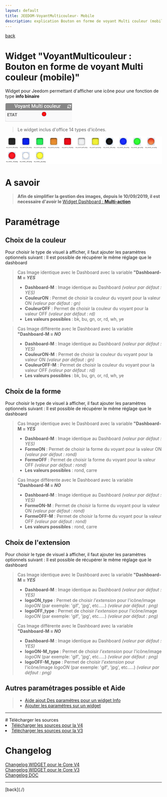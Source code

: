 ```yaml
---
layout: default
title: JEEDOM-VoyantMulticouleur- Mobile
description: explication Bouton en forme de voyant Multi couleur (mobile)
---
```

[back](./)
# Widget "VoyantMulticouleur : Bouton en forme de voyant Multi couleur (mobile)"

Widget pour Jeedom permettant d'afficher une icône pour une fonction de type <b>info binaire</b>
<p><img src="../img/exemple/m/voyant_multicouleur.png" alt="Resultat" /></p>
<blockquote>
Le widget inclus d'office 14 types d'icônes.
</blockquote>

<p><img src="../img/VISUEL_JEEDOM_Voyant.png" alt="Visuels" /></p>

# A savoir

> <b>Afin de simplifier la gestion des images, depuis le 10/09/2019, il est necessaire d'avoir le </b><a href="WIDGET_d_Multi_action_Defaut">Widget Dashboard : <b>Multi-action</b></a>


# Paramétrage
## Choix de la couleur
Pour choisir le type de visuel à afficher, il faut ajouter les paramètres optionnels suivant :
Il est possible de récupérer le même réglage que le dashboard
<blockquote>
    Cas Image identique avec le Dashboard avec la variable <b>"Dashboard-M = <i>YES</i></b>
        <ul>
            <li><b>Dashboard-M</b> : Image identique au Dashboard <i> (valeur par défaut : YES)</i></li>
            <li><b>CouleurON</b> : Permet de choisir la couleur du voyant pour la valeur ON <i>(valeur par défaut : gn)</i></li>
            <li><b>CouleurOFF</b> : Permet de choisir la couleur du voyant pour la valeur OFF <i>(valeur par défaut : rd)</i></li>
            <li><b>Les valeurs possibles </b> : bk, bu, gn, or, rd, wh, ye</li>
        </ul>
</blockquote>
<blockquote>
    Cas Image différente avec le Dashboard avec la variable <b>"Dashboard-M = <i>NO</i></b>
        <ul>
            <li><b>Dashboard-M</b> : Image identique au Dashboard <i> (valeur par défaut : YES)</i></li>
            <li><b>CouleurON-M</b> : Permet de choisir la couleur du voyant pour la valeur ON <i>(valeur par défaut : gn)</i></li>
            <li><b>CouleurOFF-M</b> : Permet de choisir la couleur du voyant pour la valeur OFF <i>(valeur par défaut : rd)</i></li>
            <li><b>Les valeurs possibles </b> : bk, bu, gn, or, rd, wh, ye</li>
        </ul>
</blockquote>

## Choix de la forme
Pour choisir le type de visuel à afficher, il faut ajouter les paramètres optionnels suivant :
Il est possible de récupérer le même réglage que le dashboard
<blockquote>
    Cas Image identique avec le Dashboard avec la variable <b>"Dashboard-M = <i>YES</i></b>
        <ul>
            <li><b>Dashboard-M</b> : Image identique au Dashboard <i> (valeur par défaut : YES)</i></li>
            <li><b>FormeON</b> : Permet de choisir la forme du voyant pour la valeur ON <i>(valeur par défaut : rond)</i></li>
            <li><b>FormeOFF</b> : Permet de choisir la forme du voyant pour la valeur OFF <i>(valeur par défaut : rond)</i></li>
            <li><b>Les valeurs possibles</b> : rond, carre</li>
        </ul>
</blockquote>
<blockquote>
    Cas Image différente avec le Dashboard avec la variable <b>"Dashboard-M = <i>NO</i></b>
        <ul>
            <li><b>Dashboard-M</b> : Image identique au Dashboard <i> (valeur par défaut : YES)</i></li>
            <li><b>FormeON-M</b> : Permet de choisir la forme du voyant pour la valeur ON <i>(valeur par défaut : rond)</i></li>
            <li><b>FormeOFF-M</b> : Permet de choisir la forme du voyant pour la valeur OFF <i>(valeur par défaut : rond)</i></li>
            <li><b>Les valeurs possibles</b> : rond, carre</li>
        </ul>
</blockquote>

## Choix de l'extension
Pour choisir le type de visuel à afficher, il faut ajouter les paramètres optionnels suivant :
Il est possible de récupérer le même réglage que le dashboard
<blockquote>
    Cas Image identique avec le Dashboard avec la variable <b>"Dashboard-M = <i>YES</i></b>
        <ul>
            <li><b>Dashboard-M</b> : Image identique au Dashboard <i> (valeur par défaut : YES)</i></li>
            <li><b>logoON_type</b> : Permet de choisir <i>l'extension</i> pour l'icône/image <i>logoON</i> (par exemple: 'gif', 'jpg', etc.....)<i> (valeur par défaut : png)</i></li>
            <li><b>logoOFF_type</b> : Permet de choisir <i>l'extension</i> pour l'icône/image <i>logoON</i> (par exemple: 'gif', 'jpg', etc.....)<i> (valeur par défaut : png)</i></li>
        </ul>
</blockquote>
<blockquote>
    Cas Image différente avec le Dashboard avec la variable <b>"Dashboard-M = <i>NO</i></b>
        <ul>
            <li><b>Dashboard-M</b> : Image identique au Dashboard <i> (valeur par défaut : YES)</i></li>
            <li><b>logoON-M_type</b> : Permet de choisir <i>l'extension</i> pour l'icône/image <i>logoON</i> (par exemple: 'gif', 'jpg', etc.....)<i> (valeur par défaut : png)</i></li>
            <li><b>logoOFF-M_type</b> : Permet de choisir <i>l'extension</i> pour l'icône/image <i>logoON</i> (par exemple: 'gif', 'jpg', etc.....)<i> (valeur par défaut : png)</i></li>
        </ul>
</blockquote>

## Autres paramétrages possible et Aide
<blockquote>
        <ul>
            <li><a href="JEEDOM_AIDE_CONFIG_INFOS.html">Aide ajout Des paramétres pour un widget Info</a></li>
            <li><a href="JEEDOM_AIDE_PARA.html">Ajouter les paramétres sur un widget</a></li>
        </ul>
</blockquote>

<hr />
# Télécharger les sources
<li><a href="https://github.com/JEALG/JEEDOM-VoyantMulticouleur--mobile/tree/masterv4">Télécharger les sources pour la V4</a></li>
<li><a href="https://github.com/JEALG/JEEDOM-VoyantMulticouleur--mobile/tree/master">Télécharger les sources pour la V3</a></li>

# Changelog
<a href="https://github.com/JEALG/JEEDOM-VoyantMulticouleur--mobile/commits/masterv4">Changelog WIDGET pour le Core V4</a><br/>
<a href="https://github.com/JEALG/JEEDOM-VoyantMulticouleur--mobile/commits/master">Changelog WIDGET pour le Core V3</a><br/>
<a href="https://github.com/JEALG/JEEDOM-Widget_JAG-doc/commits/master">Changelog DOC</a>

<hr />
[back](./)